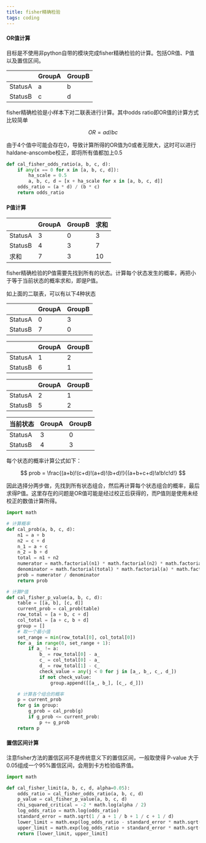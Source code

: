 ```yaml
---
title: fisher精确检验
tags: coding
---
```


#### OR值计算

目标是不使用非python自带的模块完成fisher精确检验的计算。包括OR值、P值以及置信区间。

|         | GroupA | GroupB |
| ------- | ------ | ------ |
| StatusA | a      | b      |
| StatusB | c      | d      |

fisher精确检验是小样本下对二联表进行计算。其中odds ratio即OR值的计算方式比较简单

$$
OR = ad / bc
$$

由于4个值中可能会存在0，导致计算所得的OR值为0或者无限大，这时可以进行haldane-anscombe校正，即将所有值都加上0.5
```python
def cal_fisher_odds_ratio(a, b, c, d):
    if any(x == 0 for x in [a, b, c, d]):
        ha_scale = 0.5
        a, b, c, d = [x + ha_scale for x in [a, b, c, d]]
    odds_ratio = (a * d) / (b * c)
    return odds_ratio
```



#### P值计算

|         | GroupA | GroupB | 求和 |
| ------- | ------ | ------ | ---- |
| StatusA | 3      | 0      | 3    |
| StatusB | 4      | 3      | 7    |
| 求和    | 7      | 3      | 10   |

fisher精确检验的P值需要先找到所有的状态。计算每个状态发生的概率，再把小于等于当前状态的概率求和，即是P值。

如上面的二联表，可以有以下4种状态

|         | GroupA | GroupB |
| ------- | ------ | ------ |
| StatusA | 0      | 3      |
| StatusB | 7      | 0      |

|         | GroupA | GroupB |
| ------- | ------ | ------ |
| StatusA | 1      | 2      |
| StatusB | 6      | 1      |

|         | GroupA | GroupB |
| ------- | ------ | ------ |
| StatusA | 2      | 1      |
| StatusB | 5      | 2      |

| 当前状态 | GroupA | GroupB |
| -------- | ------ | ------ |
| StatusA  | 3      | 0      |
| StatusB  | 4      | 3      |

每个状态的概率计算公式如下：

$$
prob = \frac{(a+b)!(c+d)!(a+d)!(b+d)!}{(a+b+c+d)!a!b!c!d!}
$$

因此选择分两步做，先找到所有状态组合，然后再计算每个状态组合的概率，最后求得P值。这里存在的问题是OR值可能是经过校正后获得的，而P值则是使用未经校正的数值计算所得。

```python
import math

# 计算概率
def cal_prob(a, b, c, d):
    n1 = a + b
    n2 = c + d
    n_1 = a + c
    n_2 = b + d
    total = n1 + n2
    numerator = math.factorial(n1) * math.factorial(n2) * math.factorial(n_1) * math.factorial(n_2)
    denominator = math.factorial(total) * math.factorial(a) * math.factorial(b) * math.factorial(c) * math.factorial(d)
    prob = numerator / denominator
    return prob

# 计算P值
def cal_fisher_p_value(a, b, c, d):
    table = [[a, b], [c, d]]
    current_prob = cal_prob(table)
    row_total = [a + b, c + d]
    col_total = [a + c, b + d]
    group = []
    # 取一个最小值
    set_range = min(row_total[0], col_total[0])
    for a_ in range(0, set_range + 1):
        if a_ != a:
            b_ = row_total[0] - a_
            c_ = col_total[0] - a_
            d_ = row_total[1] - c_
            check_value = any(j < 0 for j in [a_, b_, c_, d_])
            if not check_value:
                group.append([[a_, b_], [c_, d_]])

    # 计算各个组合的概率
    p = current_prob
    for g in group:
        g_prob = cal_prob(g)
        if g_prob <= current_prob:
            p += g_prob
    return p
```



#### 置信区间计算

注意fisher方法的置信区间不是传统意义下的置信区间，一般取使得 P-value 大于0.05组成一个95%置信区间，会用到卡方检验临界值。

```python
import math

def cal_fisher_limit(a, b, c, d, alpha=0.05):
    odds_ratio = cal_fisher_odds_ratio(a, b, c, d)
    p_value = cal_fisher_p_value(a, b, c, d)
    chi_squared_critical = -2 * math.log(alpha / 2)
    log_odds_ratio = math.log(odds_ratio)
    standard_error = math.sqrt(1 / a + 1 / b + 1 / c + 1 / d)
    lower_limit = math.exp(log_odds_ratio - standard_error * math.sqrt(chi_squared_critical))
    upper_limit = math.exp(log_odds_ratio + standard_error * math.sqrt(chi_squared_critical))
    return [lower_limit, upper_limit]
```


